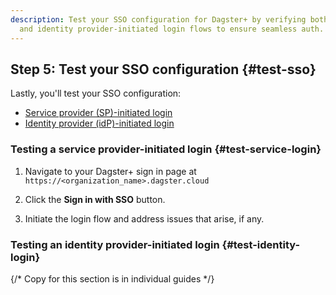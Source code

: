 ```yaml
---
description: Test your SSO configuration for Dagster+ by verifying both service provider-initiated
  and identity provider-initiated login flows to ensure seamless auth.
---
```

## Step 5: Test your SSO configuration \{#test-sso}

Lastly, you'll test your SSO configuration:

- [Service provider (SP)-initiated login](#test-service-login)
- [Identity provider (idP)-initiated login](#test-identity-login)

### Testing a service provider-initiated login \{#test-service-login}

1. Navigate to your Dagster+ sign in page at `https://<organization_name>.dagster.cloud`

2. Click the **Sign in with SSO** button.

3. Initiate the login flow and address issues that arise, if any.

### Testing an identity provider-initiated login \{#test-identity-login}

{/* Copy for this section is in individual guides */}
